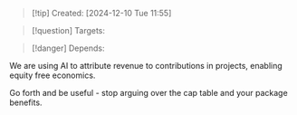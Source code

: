 
>[!tip] Created: [2024-12-10 Tue 11:55]

>[!question] Targets: 

>[!danger] Depends: 

We are using AI to attribute revenue to contributions in projects, enabling equity free economics.

Go forth and be useful - stop arguing over the cap table and your package benefits.